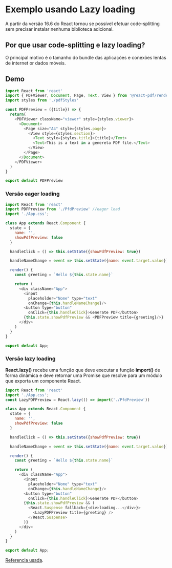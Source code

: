 # Exemplo usando Lazy loading

A partir da versâo 16.6 do React tornou se possível efetuar code-splitting sem precisar instalar nenhuma biblioteca adicional.

## Por que usar code-splitting e lazy loading?

O principal motivo é o tamanho do bundle das aplicações e conexões lentas de internet or dados móveis.


## Demo

```js
import React from 'react'
import { PDFViewer, Document, Page, Text, View } from '@react-pdf/renderer'
import styles from './pdfStyles'

const PDFPreview = ({title}) => {
  return(
    <PDFViewer className="viewer" style={styles.viewer}>
      <Document>
        <Page size="A4" style={styles.page}>
          <View style={styles.section}>
            <Text style={styles.title}>{title}</Text>
            <Text>This is a text in a genereta PDF file.</Text>
          </View>
        </Page>
      </Document>
    </PDFViewer>
  )
}

export default PDFPreview
```

### Versão eager loading

```js
import React from 'react'
import PDFPreview from './PfdPreview' //eager load
import './App.css';

class App extends React.Component {
  state = {
    name: '',
    showPdfPreview: false
  }

  handleClick = () => this.setState({showPdfPreview: true})

  handleNameChange = event => this.setState({name: event.target.value})

  render() {
    const greeting = `Hello ${this.state.name}`

    return (
      <div className="App">
        <input 
          placeholder="Nome" type="text" 
          onChange={this.handleNameChange}/>
        <button type="button"
          onClick={this.handleClick}>Generate PDF</button>
        {this.state.showPdfPreview && <PDFPreview title={greeting}/>}
      </div>
    )
  }
}

export default App;
```

### Versão lazy loading

**React.lazy()** recebe uma função que deve executar a função __import()__ de forma dinâmica e deve retornar uma Promise que resolve para um módulo que exporta um componente React.

```js
import React from 'react'
import './App.css';
const LazyPDFPreview = React.lazy(() => import('./PfdPreview'))

class App extends React.Component {
  state = {
    name: '',
    showPdfPreview: false
  }

  handleClick = () => this.setState({showPdfPreview: true})

  handleNameChange = event => this.setState({name: event.target.value})

  render() {
    const greeting = `Hello ${this.state.name}`

    return (
      <div className="App">
        <input 
          placeholder="Nome" type="text" 
          onChange={this.handleNameChange}/>
        <button type="button"
          onClick={this.handleClick}>Generate PDF</button>
        {this.state.showPdfPreview && (
          <React.Suspense fallback={<div>loading...</div>}>
            <LazyPDFPreview title={greeting} />
          </React.Suspense>
        )}
      </div>
    )
  }
}

export default App;
```

[Referencia usada](https://medium.com/free-code-camp/how-to-use-react-lazy-and-suspense-for-components-lazy-loading-8d420ecac58?fbclid=IwAR1FjJzcU3pgANfnmTf0_2LqChnL8-SXQ41n8OyHJN03KeixV3-s_QKBFBk).
